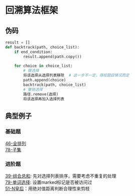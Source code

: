 # 回溯算法框架
## 伪码
```python
result = []  
def backtrack(path, choice_list):
    if end_condition:
        result.append(path.copy())
    
    for choice in choice_list:
        # 做选择
        将该选择从选择列表移除  # 这一步不一定，得视题目情况而定
        path.append(choice)
        backtrack(path, choice_list)
        # 撤销选择
        路径.remove(选择)
        将该选择再加入选择列表
``` 

## 典型例子
### 基础题
[46-全排列](https://github.com/zhengsizuo/leetcode-zhs/blob/master/%E5%9B%9E%E6%BA%AF/46-%E5%85%A8%E6%8E%92%E5%88%97.py)  
[78-子集](https://github.com/zhengsizuo/leetcode-zhs/blob/master/%E5%9B%9E%E6%BA%AF/78-%E5%AD%90%E9%9B%86.py)  

### 进阶题
[39-组合总和](https://github.com/zhengsizuo/leetcode-zhs/blob/master/%E5%9B%9E%E6%BA%AF/39-%E7%BB%84%E5%90%88%E6%80%BB%E5%92%8C.py): 先对选择列表排序，需要考虑不重复的处理  
[79-单词选择](https://github.com/zhengsizuo/leetcode-zhs/blob/master/%E5%9B%9E%E6%BA%AF/79-%E5%8D%95%E8%AF%8D%E9%80%89%E6%8B%A9.py): 设置marked标记是否被访问过  
[51-N皇后](51-N皇后.py)：用绝对值距离判断合理性来剪枝